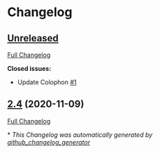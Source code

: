 # Changelog

## [Unreleased](https://github.com/extratone/bilge/tree/HEAD)

[Full Changelog](https://github.com/extratone/bilge/compare/2.4...HEAD)

**Closed issues:**

- Update Colophon [\#1](https://github.com/extratone/bilge/issues/1)

## [2.4](https://github.com/extratone/bilge/tree/2.4) (2020-11-09)

[Full Changelog](https://github.com/extratone/bilge/compare/74c835b98e7f7c2c75ffbc717ce6d726557ea6eb...2.4)



\* *This Changelog was automatically generated by [github_changelog_generator](https://github.com/github-changelog-generator/github-changelog-generator)*
